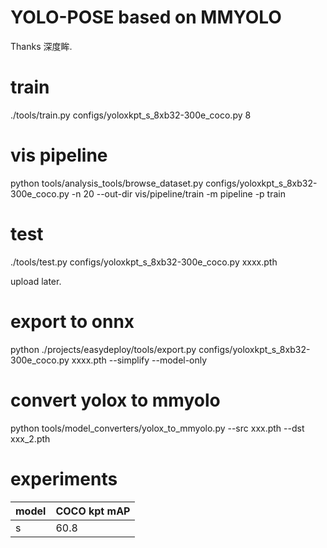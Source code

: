 # YOLO-POSE based on MMYOLO

Thanks 深度眸.
# train
./tools/train.py configs/yoloxkpt_s_8xb32-300e_coco.py 8

# vis pipeline
python tools/analysis_tools/browse_dataset.py configs/yoloxkpt_s_8xb32-300e_coco.py -n 20 --out-dir vis/pipeline/train -m pipeline -p train

# test
./tools/test.py configs/yoloxkpt_s_8xb32-300e_coco.py xxxx.pth

upload later.

# export to onnx
python ./projects/easydeploy/tools/export.py configs/yoloxkpt_s_8xb32-300e_coco.py xxxx.pth --simplify --model-only

# convert yolox to mmyolo
python tools/model_converters/yolox_to_mmyolo.py --src xxx.pth --dst xxx_2.pth

# experiments

model | COCO kpt mAP
--- | ---
s | 60.8
